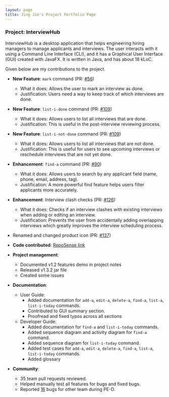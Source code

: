 ```yaml
---
layout: page
title: Jing Jie's Project Portfolio Page
---
```


### Project: InterviewHub

InterviewHub is a desktop application that helps engineering hiring managers to manage applicants and interviews. The user interacts with it using a Command Line Interface (CLI), and it has a Graphical User Interface (GUI) created with JavaFX. It is written in Java, and has about 18 kLoC.

Given below are my contributions to the project.

* **New Feature**: `mark` command (PR: [#56](https://github.com/AY2324S1-CS2103T-T11-2/tp/pull/56))
  * What it does: Allows the user to mark an interview as done.
  * Justification: Users need a way to keep track of which interviews are done.

* **New Feature**: `list-i-done` command (PR: [#109](https://github.com/AY2324S1-CS2103T-T11-2/tp/pull/109))
  * What it does: Allows users to list all interviews that are done.
  * Justification: This is useful in the post-interview reviewing process.

* **New Feature**: `list-i-not-done` command (PR: [#109](https://github.com/AY2324S1-CS2103T-T11-2/tp/pull/109))
  * What it does: Allows users to list all interviews that are not done.
  * Justification: This is useful for users to see upcoming interviews or reschedule interviews that are not yet done.

* **Enhancement**: `find-a` command (PR: [#90](https://github.com/AY2324S1-CS2103T-T11-2/tp/pull/90))
  * What it does: Allows users to search by any applicant field (name, phone, email, address, tag).
  * Justification: A more powerful find feature helps users filter applicants more accurately.

* **Enhancement**: Interview clash checks (PR: [#126](https://github.com/AY2324S1-CS2103T-T11-2/tp/pull/126))
  * What it does: Checks if an interview clashes with existing interviews when adding or editing an interview.
  * Justification: Prevents the user from accidentally adding overlapping interviews which greatly improves the interview scheduling process.

* Renamed and changed product icon (PR: [#137](https://github.com/AY2324S1-CS2103T-T11-2/tp/pull/137))


* **Code contributed**: [RepoSense link](https://nus-cs2103-ay2324s1.github.io/tp-dashboard/?search=jingjie88&breakdown=true)

* **Project management**:
  * Documented v1.2 features demo in project notes
  * Released v1.3.2 jar file 
  * Created some issues

* **Documentation**:
  * User Guide:
    * Added documentation for `add-a`, `edit-a`, `delete-a`, `find-a`, `list-a`, `list-i-today` commands.
    * Contributed to GUI summary section.
    * Proofread and fixed typos across all sections
  * Developer Guide:
    * Added documentation for `find-a` and `list-i-today` commands.
    * Added sequence diagram and activity diagram for `find-a` command.
    * Added sequence diagram for `list-i-today` command.
    * Added test cases for `add-a`, `edit-a`, `delete-a`, `find-a`, `list-a`, `list-i-today` commands.
    * Added glossary

* **Community**:
  * 35 team pull requests reviewed.
  * Helped manually test all features for bugs and fixed bugs.
  * Reported [16](https://github.com/jingjie88/ped/issues) bugs for other team during PE-D.
